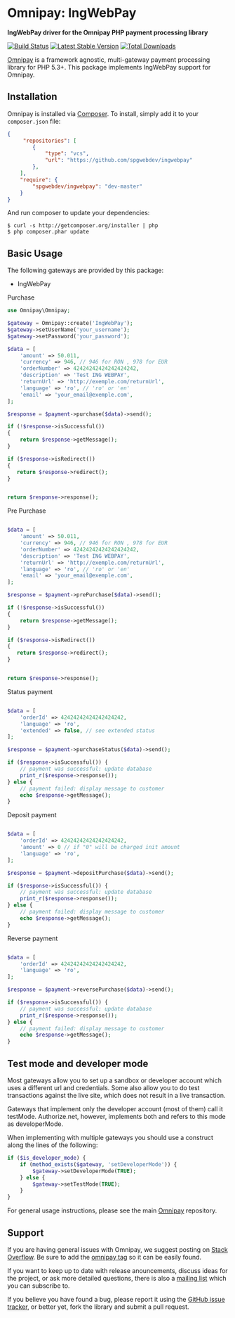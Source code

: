 # Omnipay: IngWebPay

**IngWebPay driver for the Omnipay PHP payment processing library**

[![Build Status](https://travis-ci.org/thephpleague/omnipay-IngWebPay.png?branch=master)](https://travis-ci.org/thephpleague/omnipay-IngWebPay)
[![Latest Stable Version](https://poser.pugx.org/omnipay/IngWebPay/version.png)](https://packagist.org/packages/omnipay/IngWebPay)
[![Total Downloads](https://poser.pugx.org/omnipay/IngWebPay/d/total.png)](https://packagist.org/packages/omnipay/IngWebPay)

[Omnipay](https://github.com/thephpleague/omnipay) is a framework agnostic, multi-gateway payment
processing library for PHP 5.3+. This package implements IngWebPay support for Omnipay.

## Installation

Omnipay is installed via [Composer](http://getcomposer.org/). To install, simply add it
to your `composer.json` file:

```json
{
     "repositories": [
        {
            "type": "vcs",
            "url": "https://github.com/spgwebdev/ingwebpay"
        },
    ],
    "require": {
        "spgwebdev/ingwebpay": "dev-master"
    }
}
```

And run composer to update your dependencies:

    $ curl -s http://getcomposer.org/installer | php
    $ php composer.phar update

## Basic Usage

The following gateways are provided by this package:

* IngWebPay


Purchase

```php
use Omnipay\Omnipay;

$gateway = Omnipay::create('IngWebPay');
$gateway->setUserName('your_username');
$gateway->setPassword('your_password');

$data = [
    'amount' => 50.011,
    'currency' => 946, // 946 for RON , 978 for EUR
    'orderNumber' => 42424242424242424242,
    'description' => 'Test ING WEBPAY',
    'returnUrl' => 'http://exemple.com/returnUrl',
    'language' => 'ro', // 'ro' or 'en'
    'email' => 'your_email@exemple.com',
]; 

$response = $payment->purchase($data)->send();

if (!$response->isSuccessful()) 
{   
    return $response->getMessage();   
}

if ($response->isRedirect()) 
{
   return $response->redirect();
}


return $response->response();

```

Pre Purchase

```php

$data = [
    'amount' => 50.011,
    'currency' => 946, // 946 for RON , 978 for EUR
    'orderNumber' => 42424242424242424242,
    'description' => 'Test ING WEBPAY',
    'returnUrl' => 'http://exemple.com/returnUrl',
    'language' => 'ro', // 'ro' or 'en'
    'email' => 'your_email@exemple.com',
]; 

$response = $payment->prePurchase($data)->send();

if (!$response->isSuccessful()) 
{   
    return $response->getMessage();   
}

if ($response->isRedirect()) 
{
   return $response->redirect();
}


return $response->response();

```


Status payment

```php

$data = [
    'orderId' => 42424242424242424242,
    'language' => 'ro',
    'extended' => false, // see extended status
];

$response = $payment->purchaseStatus($data)->send();

if ($response->isSuccessful()) {
    // payment was successful: update database
    print_r($response->response());
} else {
    // payment failed: display message to customer
    echo $response->getMessage();
}

```

Deposit payment

```php

$data = [
    'orderId' => 42424242424242424242,
    'amount' => 0 // if "0" will be charged init amount
    'language' => 'ro',
];

$response = $payment->depositPurchase($data)->send();

if ($response->isSuccessful()) {
    // payment was successful: update database
    print_r($response->response());
} else {
    // payment failed: display message to customer
    echo $response->getMessage();
}

```

Reverse payment

```php

$data = [
    'orderId' => 42424242424242424242,
    'language' => 'ro',
];

$response = $payment->reversePurchase($data)->send();

if ($response->isSuccessful()) {
    // payment was successful: update database
    print_r($response->response());
} else {
    // payment failed: display message to customer
    echo $response->getMessage();
}

```

## Test mode and developer mode
  Most gateways allow you to set up a sandbox or developer account which uses a different url
  and credentials. Some also allow you to do test transactions against the live site, which does
  not result in a live transaction.
  
  Gateways that implement only the developer account (most of them) call it testMode. Authorize.net,
  however, implements both and refers to this mode as developerMode.  
  
  When implementing with multiple gateways you should use a construct along the lines of the following:
```php
if ($is_developer_mode) {
    if (method_exists($gateway, 'setDeveloperMode')) {
        $gateway->setDeveloperMode(TRUE);
    } else {
        $gateway->setTestMode(TRUE);
    }
}
```

For general usage instructions, please see the main [Omnipay](https://github.com/thephpleague/omnipay)
repository.

## Support

If you are having general issues with Omnipay, we suggest posting on
[Stack Overflow](http://stackoverflow.com/). Be sure to add the
[omnipay tag](http://stackoverflow.com/questions/tagged/omnipay) so it can be easily found.

If you want to keep up to date with release anouncements, discuss ideas for the project,
or ask more detailed questions, there is also a [mailing list](https://groups.google.com/forum/#!forum/omnipay) which
you can subscribe to.

If you believe you have found a bug, please report it using the [GitHub issue tracker](https://github.com/thephpleague/omnipay-ingwebpay/issues),
or better yet, fork the library and submit a pull request.
